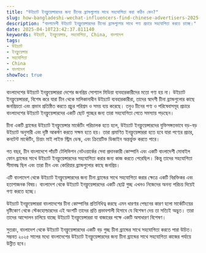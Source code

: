 ```yaml
---
title: "উইচ্যাট ইনফ্লুয়েন্সারদের জন্য চীনের ব্র্যান্ডগুলোর সাথে সহযোগিতা করা কঠিন কেন?"
slug: how-bangladeshi-wechat-influencers-find-chinese-advertisers-2025-04-10
description: "বাংলাদেশী উইচ্যাট ইনফ্লুয়েন্সারদের চীনের ব্র্যান্ডগুলোর সাথে পণ্য প্রচারে সহযোগিতা করতে চাচ্ছে।"
date: 2025-04-10T23:42:37.811140
keywords: উইচ্যাট, ইনফ্লুয়েন্সার, সহযোগিতা, China, বাংলাদেশ
tags:
- উইচ্যাট
- ইনফ্লুয়েন্সার
- সহযোগিতা
- China
- বাংলাদেশ
showToc: true
---
```


বাংলাদেশের উইচ্যাট ইনফ্লুয়েন্সাররা দেশের জনপ্রিয় সোশ্যাল মিডিয়া ব্যবহারকারীদের মতো গণ্য হয় না। উইচ্যাট ইনফ্লুয়েন্সাররা, বিশেষ করে যারা চীন থেকে মালিকানাধীন উইচ্যাট ব্যবহারকারীরা, তাদের স্বদেশী চীনা ব্র্যান্ডগুলোর কাছে জনপ্রিয়তা এবং প্রভাব প্রতিষ্ঠিত করতে প্রচুর পরিশ্রম ও সময় ব্যয় করেছে। তবুও চীনের পণ্য ও পরিষেবাসমূহ প্রচারে বাংলাদেশের উইচ্যাট ইনফ্লুয়েন্সারদের একটি ছোট গুচ্ছের জন্য তারা সহযোগিতা পেতে সমস্যায় পড়ছেন।

চীনা একটি ব্র্যান্ডের উইচ্যাট ইনফ্লুয়েন্সার মার্কেটিং পরিচালক হতে হলে, উইচ্যাট ইনফ্লুয়েন্সারদের যুক্তিসঙ্গতভাবে বড়-বড় উইচ্যাট অনুসারী এবং দৃষ্টি আকর্ষণ করতে সক্ষম হতে হয়। তারা প্রমাণিত ইনফ্লুয়েন্সাররা হতে হবে যারা পণ্যের প্রচার, কনটেন্ট মার্কেটিং, চিয়াং মাই লাইভ স্ট্রিম ডেস্ক, এবং ক্রিয়েটিভ ডিজাইন অন্তর্ভুক্ত করতে পারে।

গত বছর, চীন বাংলাদেশে পাঁচটি টেলিভিশন নেটওয়ার্কের সেবা প্রদানকারী কোম্পানি এবং একটি বাংলাদেশী মোবাইল ফোন ব্র্যান্ডের সাথে উইচ্যাট ইনফ্লুয়েন্সারদের সহযোগিতা করার জন্য কাজ করতে পেরেছিল। কিন্তু তাদের সহযোগিতা সীমাবদ্ধ ছিল এবং তারা চীন এবং কোরিয়ার ব্র্যান্ডগুলোর কাছে জনপ্রিয়।

এটি বাংলাদেশ থেকে উইচ্যাট ইনফ্লুয়েন্সারদের জন্য চীনা ব্র্যান্ডের সাথে সহযোগিতা করার ক্ষেত্রে একটি বিরক্তিকর এবং হতাশাজনক বিষয়। বাংলাদেশ থেকে উইচ্যাট ইনফ্লুয়েন্সারদের একটি ছোট্ট গুচ্ছ এখনও নিজেদের অনন্য পরিচয় দিয়েই গণ্য করতে হচ্ছে।

উইচ্যাট ইনফ্লুয়েন্সাররা বাংলাদেশের চীনা কোম্পানির প্রতিনিধিত্ব করছে এমন ধারণার পেছনের কারণ হলো মার্কেটিংয়ের দৃষ্টিকোণ থেকে স্টেকহোল্ডারদের এই অংশটি তাদের প্রতি প্রভাবশালী হিসাবে যে বিশেষণ দেয় তা সত্যিই অদ্ভুত। তারা তাদের আন্দোলন চালিয়ে যাচ্ছে উইচ্যাট ইনফ্লুয়েন্সাররা যা বাজারের পক্ষে একটি অসাধারণ বিশেষণ। 

সুতরাং, বাংলাদেশ থেকে উইচ্যাট ইনফ্লুয়েন্সারদের একটি বড় গুচ্ছ চীনা ব্র্যান্ডের সাথে সহযোগিতা করতে পারা উচিত। সম্ভবত ২০২৫ সালের মধ্যে বাংলাদেশের উইচ্যাট ইনফ্লুয়েন্সারদের জন্য চীনা ব্র্যান্ডের সাথে সহযোগিতা কাজের পর্যায়ে উন্নীত হবে।